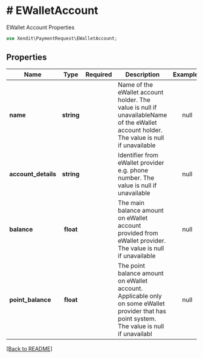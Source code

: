 # # EWalletAccount
EWallet Account Properties

```php
use Xendit\PaymentRequest\EWalletAccount;
```

## Properties

| Name | Type | Required | Description | Examples |
|------------|:-------------:|:-------------:|-------------|:-------------:|
| **name** | **string** |  | Name of the eWallet account holder. The value is null if unavailableName of the eWallet account holder. The value is null if unavailable | null |
| **account_details** | **string** |  | Identifier from eWallet provider e.g. phone number. The value is null if unavailable | null |
| **balance** | **float** |  | The main balance amount on eWallet account provided from eWallet provider. The value is null if unavailable | null |
| **point_balance** | **float** |  | The point balance amount on eWallet account. Applicable only on some eWallet provider that has point system. The value is null if unavailabl | null |


[[Back to README]](../../README.md)
